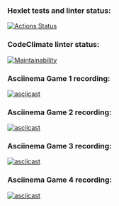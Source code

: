 ### Hexlet tests and linter status:
[![Actions Status](https://github.com/DenisX95/java-project-61/actions/workflows/hexlet-check.yml/badge.svg)](https://github.com/DenisX95/java-project-61/actions)

### CodeClimate linter status:
[![Maintainability](https://api.codeclimate.com/v1/badges/570f4776d899645c8dda/maintainability)](https://codeclimate.com/github/DenisX95/java-project-61/maintainability)

### Asciinema Game 1 recording:
[![asciicast](https://asciinema.org/a/aEclZcv4lYp6xjwBybeBzflru.svg)](https://asciinema.org/a/aEclZcv4lYp6xjwBybeBzflru)

### Asciinema Game 2 recording:
[![asciicast](https://asciinema.org/a/NP7BRPWQUiezjQbO1FjmBmk1z.svg)](https://asciinema.org/a/NP7BRPWQUiezjQbO1FjmBmk1z)

### Asciinema Game 3 recording:
[![asciicast](https://asciinema.org/a/yU0xyXKFHWiUUUKV2D5C6BvDf.svg)](https://asciinema.org/a/yU0xyXKFHWiUUUKV2D5C6BvDf)

### Asciinema Game 4 recording:
[![asciicast](https://asciinema.org/a/I4YQMbrmyhrGtHzFuvEXYIo7L.svg)](https://asciinema.org/a/I4YQMbrmyhrGtHzFuvEXYIo7L)
